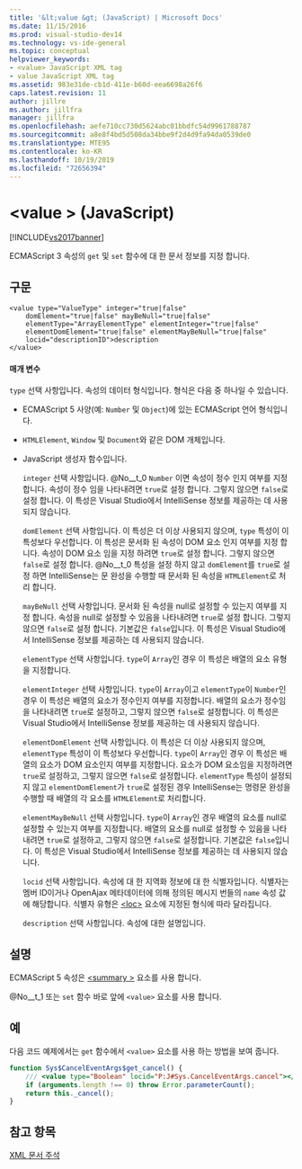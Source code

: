 ```yaml
---
title: '&lt;value &gt; (JavaScript) | Microsoft Docs'
ms.date: 11/15/2016
ms.prod: visual-studio-dev14
ms.technology: vs-ide-general
ms.topic: conceptual
helpviewer_keywords:
- <value> JavaScript XML tag
- value JavaScript XML tag
ms.assetid: 983e31de-cb1d-411e-b60d-eea6698a26f6
caps.latest.revision: 11
author: jillre
ms.author: jillfra
manager: jillfra
ms.openlocfilehash: aefe710cc730d5624abc01bbdfc54d9961788787
ms.sourcegitcommit: a8e8f4bd5d508da34bbe9f2d4d9fa94da0539de0
ms.translationtype: MTE95
ms.contentlocale: ko-KR
ms.lasthandoff: 10/19/2019
ms.locfileid: "72656394"
---
```

# <a name="ltvaluegt-javascript"></a>&lt;value &gt; (JavaScript)
[!INCLUDE[vs2017banner](../includes/vs2017banner.md)]

ECMAScript 3 속성의 `get` 및 `set` 함수에 대 한 문서 정보를 지정 합니다.

## <a name="syntax"></a>구문

```
<value type="ValueType" integer="true|false"
    domElement="true|false" mayBeNull="true|false"
    elementType="ArrayElementType" elementInteger="true|false"
    elementDomElement="true|false" elementMayBeNull="true|false"
    locid="descriptionID">description
</value>
```

#### <a name="parameters"></a>매개 변수
 `type` 선택 사항입니다. 속성의 데이터 형식입니다. 형식은 다음 중 하나일 수 있습니다.

- ECMAScript 5 사양(예: `Number` 및 `Object`)에 있는 ECMAScript 언어 형식입니다.

- `HTMLElement`, `Window` 및 `Document`와 같은 DOM 개체입니다.

- JavaScript 생성자 함수입니다.

  `integer` 선택 사항입니다. @No__t_0 `Number` 이면 속성이 정수 인지 여부를 지정 합니다. 속성이 정수 임을 나타내려면 `true`로 설정 합니다. 그렇지 않으면 `false`로 설정 합니다. 이 특성은 Visual Studio에서 IntelliSense 정보를 제공하는 데 사용되지 않습니다.

  `domElement` 선택 사항입니다. 이 특성은 더 이상 사용되지 않으며, `type` 특성이 이 특성보다 우선합니다. 이 특성은 문서화 된 속성이 DOM 요소 인지 여부를 지정 합니다. 속성이 DOM 요소 임을 지정 하려면 `true`로 설정 합니다. 그렇지 않으면 `false`로 설정 합니다. @No__t_0 특성을 설정 하지 않고 `domElement`를 `true`로 설정 하면 IntelliSense는 문 완성을 수행할 때 문서화 된 속성을 `HTMLElement`로 처리 합니다.

  `mayBeNull` 선택 사항입니다. 문서화 된 속성을 null로 설정할 수 있는지 여부를 지정 합니다. 속성을 null로 설정할 수 있음을 나타내려면 `true`로 설정 합니다. 그렇지 않으면 `false`로 설정 합니다. 기본값은 `false`입니다. 이 특성은 Visual Studio에서 IntelliSense 정보를 제공하는 데 사용되지 않습니다.

  `elementType` 선택 사항입니다. `type`이 `Array`인 경우 이 특성은 배열의 요소 유형을 지정합니다.

  `elementInteger` 선택 사항입니다. `type`이 `Array`이고 `elementType`이 `Number`인 경우 이 특성은 배열의 요소가 정수인지 여부를 지정합니다. 배열의 요소가 정수임을 나타내려면 `true`로 설정하고, 그렇지 않으면 `false`로 설정합니다. 이 특성은 Visual Studio에서 IntelliSense 정보를 제공하는 데 사용되지 않습니다.

  `elementDomElement` 선택 사항입니다. 이 특성은 더 이상 사용되지 않으며, `elementType` 특성이 이 특성보다 우선합니다. `type`이 `Array`인 경우 이 특성은 배열의 요소가 DOM 요소인지 여부를 지정합니다. 요소가 DOM 요소임을 지정하려면 `true`로 설정하고, 그렇지 않으면 `false`로 설정합니다. `elementType` 특성이 설정되지 않고 `elementDomElement`가 `true`로 설정된 경우 IntelliSense는 명령문 완성을 수행할 때 배열의 각 요소를 `HTMLElement`로 처리합니다.

  `elementMayBeNull` 선택 사항입니다. `type`이 `Array`인 경우 배열의 요소를 null로 설정할 수 있는지 여부를 지정합니다. 배열의 요소를 null로 설정할 수 있음을 나타내려면 `true`로 설정하고, 그렇지 않으면 `false`로 설정합니다. 기본값은 `false`입니다. 이 특성은 Visual Studio에서 IntelliSense 정보를 제공하는 데 사용되지 않습니다.

  `locid` 선택 사항입니다. 속성에 대 한 지역화 정보에 대 한 식별자입니다. 식별자는 멤버 ID이거나 OpenAjax 메타데이터에 의해 정의된 메시지 번들의 `name` 속성 값에 해당합니다. 식별자 유형은 [\<loc>](../ide/loc-javascript.md) 요소에 지정된 형식에 따라 달라집니다.

  `description` 선택 사항입니다. 속성에 대한 설명입니다.

## <a name="remarks"></a>설명
 ECMAScript 5 속성은 [\<summary >](../ide/summary-javascript.md) 요소를 사용 합니다.

 @No__t_1 또는 `set` 함수 바로 앞에 `<value>` 요소를 사용 합니다.

## <a name="example"></a>예
 다음 코드 예제에서는 `get` 함수에서 `<value>` 요소를 사용 하는 방법을 보여 줍니다.

```javascript
function Sys$CancelEventArgs$get_cancel() {
    /// <value type="Boolean" locid="P:J#Sys.CancelEventArgs.cancel"></value>
    if (arguments.length !== 0) throw Error.parameterCount();
    return this._cancel();
}
```

## <a name="see-also"></a>참고 항목
 [XML 문서 주석](../ide/xml-documentation-comments-javascript.md)
